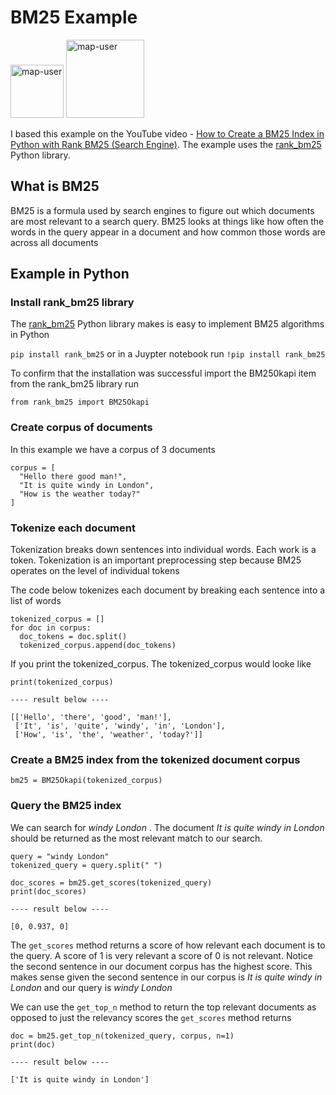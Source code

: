# BM25 Example

<img width="85" alt="map-user" src="https://img.shields.io/badge/views-1615-green"> <img width="125" alt="map-user" src="https://img.shields.io/badge/unique visits-921-green">

I based this example on the YouTube video - [How to Create a BM25 Index in Python with Rank BM25 (Search Engine)](https://www.youtube.com/watch?v=ysvpxiPAHLg). The example uses the [rank_bm25](https://github.com/dorianbrown/rank_bm25) Python library.

## What is BM25

BM25 is a formula used by search engines to figure out which documents are most relevant to a search query. BM25 looks at things like how often the words in the query appear in a document and how common those words are across all documents

## Example in Python

### Install rank_bm25 library

The [rank_bm25](https://github.com/dorianbrown/rank_bm25) Python library makes is easy to implement BM25 algorithms in Python

```pip install rank_bm25``` or in a Juypter notebook run ```!pip install rank_bm25```

To confirm that the installation was successful import the BM250kapi item from the rank_bm25 library run

```from rank_bm25 import BM25Okapi```

### Create corpus of documents

In this example we have a corpus of 3 documents

```
corpus = [
  "Hello there good man!",
  "It is quite windy in London",
  "How is the weather today?"
]
```

### Tokenize each document

Tokenization breaks down sentences into individual words. Each work is a token. Tokenization is an important preprocessing step because BM25 operates on the level of individual tokens

The code below tokenizes each document by breaking each sentence into a list of words

```
tokenized_corpus = []
for doc in corpus:
  doc_tokens = doc.split()
  tokenized_corpus.append(doc_tokens)
```

If you print the tokenized_corpus. The tokenized_corpus would looke like

```
print(tokenized_corpus)

---- result below ----

[['Hello', 'there', 'good', 'man!'],
 ['It', 'is', 'quite', 'windy', 'in', 'London'],
 ['How', 'is', 'the', 'weather', 'today?']]
```

### Create a BM25 index from the tokenized document corpus

``` bm25 = BM25Okapi(tokenized_corpus) ```

### Query the BM25 index

We can search for *windy London* . The document *It is quite windy in London* should be returned as the most relevant match to our search.

```
query = "windy London"
tokenized_query = query.split(" ")

doc_scores = bm25.get_scores(tokenized_query)
print(doc_scores)

---- result below ----

[0, 0.937, 0]
```

The ```get_scores``` method returns a score of how relevant each document is to the query. A score of 1 is very relevant a score of 0 is not relevant. Notice the second sentence in our document corpus has the highest score. This makes sense given the second sentence in our corpus is *It is quite windy in London* and our query is *windy London*

We can use the  ```get_top_n``` method to return the top relevant documents as opposed to just the relevancy scores the ```get_scores``` method returns

```
doc = bm25.get_top_n(tokenized_query, corpus, n=1)
print(doc)

---- result below ----

['It is quite windy in London']
```
